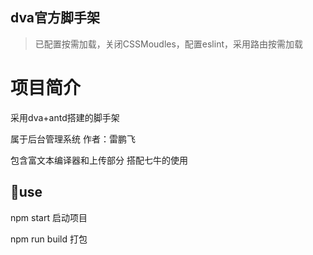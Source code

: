 ## dva官方脚手架 
> 已配置按需加载，关闭CSSMoudles，配置eslint，采用路由按需加载

# 项目简介
采用dva+antd搭建的脚手架

属于后台管理系统
作者：雷鹏飞

包含富文本编译器和上传部分 搭配七牛的使用

## 🔨use
npm start 启动项目

npm run build 打包
